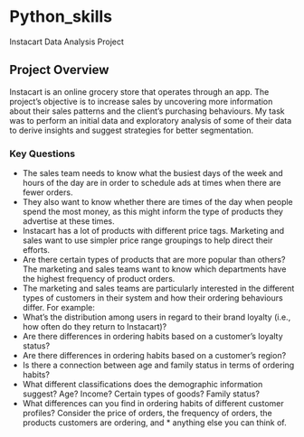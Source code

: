 # Python_skills
Instacart Data Analysis Project

## Project Overview
Instacart is an online grocery store that operates through an app. The project’s objective is to increase sales by uncovering more information about their sales patterns and the client’s purchasing behaviours. My task was to perform an initial data and exploratory analysis of some of their data to derive insights and suggest strategies for better segmentation.

### Key Questions
* The sales team needs to know what the busiest days of the week and hours of the day are in order to schedule ads at times when there are fewer orders.
* They also want to know whether there are times of the day when people spend the most money, as this might inform the type of products they advertise at these times.
* Instacart has a lot of products with different price tags. Marketing and sales want to use simpler price range groupings to help direct their efforts.
* Are there certain types of products that are more popular than others? The marketing and sales teams want to know which departments have the highest frequency of product orders.
* The marketing and sales teams are particularly interested in the different types of customers in their system and how their ordering behaviours differ. For example:
* What’s the distribution among users in regard to their brand loyalty (i.e., how often do they return to Instacart)?
* Are there differences in ordering habits based on a customer’s loyalty status?
* Are there differences in ordering habits based on a customer’s region?
* Is there a connection between age and family status in terms of ordering habits?
* What different classifications does the demographic information suggest? Age? Income? Certain types of goods? Family status?
* What differences can you find in ordering habits of different customer profiles? Consider the price of orders, the frequency of orders, the products customers are ordering, and * anything else you can think of.
